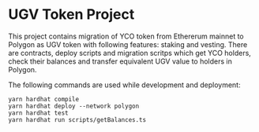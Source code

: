 # UGV Token Project

This project contains migration of YCO token from Ethererum mainnet to Polygon as UGV token with following features: staking and vesting. There are contracts, deploy scripts and migration scritps which get YCO holders, check their balances and transfer equivalent UGV value to holders in Polygon. 

The following commands are used while development and deployment:

```shell
yarn hardhat compile
yarn hardhat deploy --network polygon
yarn hardhat test
yarn hardhat run scripts/getBalances.ts
```

